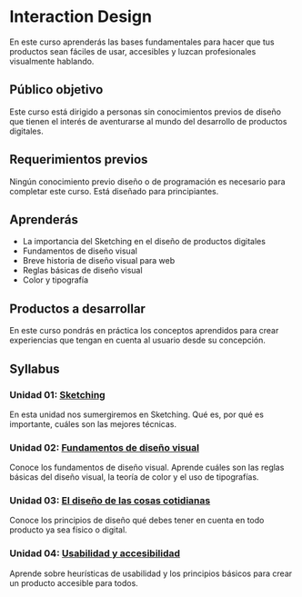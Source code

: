 # Interaction Design

En este curso aprenderás las bases fundamentales para hacer que tus productos
sean fáciles de usar, accesibles y luzcan profesionales visualmente hablando.

## Público objetivo

Este curso está dirigido a personas sin conocimientos previos de diseño que
tienen el interés de aventurarse al mundo del desarrollo de productos digitales.

## Requerimientos previos

Ningún conocimiento previo diseño o de programación es necesario para completar
este curso. Está diseñado para principiantes.

## Aprenderás

* La importancia del Sketching en el diseño de productos digitales
* Fundamentos de diseño visual
* Breve historia de diseño visual para web
* Reglas básicas de diseño visual
* Color y tipografía

## Productos a desarrollar

En este curso pondrás en práctica los conceptos aprendidos para crear
experiencias que tengan en cuenta al usuario desde su concepción.

## Syllabus

### Unidad 01: [Sketching](00-sketching)

En esta unidad nos sumergiremos en Sketching. Qué es, por qué es importante,
cuáles son las mejores técnicas.

### Unidad 02: [Fundamentos de diseño visual](01-visual-design)

Conoce los fundamentos de diseño visual. Aprende cuáles son las reglas básicas
del diseño visual, la teoría de color y el uso de tipografías.

### Unidad 03: [El diseño de las cosas cotidianas](02-design-of-everyday-things)

Conoce los principios de diseño qué debes tener en cuenta en todo producto ya
sea físico o digital.

### Unidad 04: [Usabilidad y accesibilidad](03-usability-and-accessibility)

Aprende sobre heurísticas de usabilidad y los principios básicos para crear un
producto accesible para todos.
